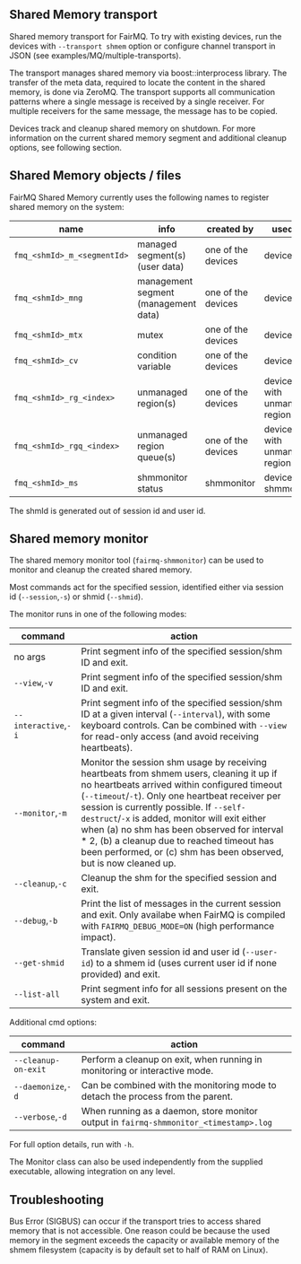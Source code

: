 ## Shared Memory transport

Shared memory transport for FairMQ. To try with existing devices, run the devices with `--transport shmem` option or configure channel transport in JSON (see examples/MQ/multiple-transports).

The transport manages shared memory via boost::interprocess library. The transfer of the meta data, required to locate the content in the shared memory, is done via ZeroMQ. The transport supports all communication patterns where a single message is received by a single receiver. For multiple receivers for the same message, the message has to be copied.

Devices track and cleanup shared memory on shutdown. For more information on the current shared memory segment and additional cleanup options, see following section.

## Shared Memory objects / files

FairMQ Shared Memory currently uses the following names to register shared memory on the system:

| name                        | info                                           | created by         | used by                        |
| --------------------------- | ---------------------------------------------- | ------------------ | ------------------------------ |
| `fmq_<shmId>_m_<segmentId>` | managed segment(s) (user data)                 | one of the devices | devices                        |
| `fmq_<shmId>_mng`           | management segment (management data)           | one of the devices | devices                        |
| `fmq_<shmId>_mtx`           | mutex                                          | one of the devices | devices                        |
| `fmq_<shmId>_cv`            | condition variable                             | one of the devices | devices                        |
| `fmq_<shmId>_rg_<index>`    | unmanaged region(s)                            | one of the devices | devices with unmanaged regions |
| `fmq_<shmId>_rgq_<index>`   | unmanaged region queue(s)                      | one of the devices | devices with unmanaged regions |
| `fmq_<shmId>_ms`            | shmmonitor status                              | shmmonitor         | devices, shmmonitor            |

The shmId is generated out of session id and user id.

## Shared memory monitor

The shared memory monitor tool (`fairmq-shmmonitor`) can be used to monitor and cleanup the created shared memory.

Most commands act for the specified session, identified either via session id (`--session`,`-s`) or shmid (`--shmid`).

The monitor runs in one of the following modes:

| command                     | action                                         |
| --------------------------- | ---------------------------------------------- |
| no args                     | Print segment info of the specified session/shm ID and exit. |
| `--view`,`-v`               | Print segment info of the specified session/shm ID and exit. |
| `--interactive`,`-i`        | Print segment info of the specified session/shm ID at a given interval (`--interval`), with some keyboard controls. Can be combined with `--view` for read-only access (and avoid receiving heartbeats). |
| `--monitor`,`-m`            | Monitor the session shm usage by receiving heartbeats from shmem users, cleaning it up if no heartbeats arrived within configured timeout (`--timeout`/`-t`). Only one heartbeat receiver per session is currently possible. If `--self-destruct`/`-x` is added, monitor will exit either when (a) no shm has been observed for interval * 2, (b) a cleanup due to reached timeout has been performed, or (c) shm has been observed, but is now cleaned up. |
| `--cleanup`,`-c`            | Cleanup the shm for the specified session and exit. |
| `--debug`,`-b`              | Print the list of messages in the current session and exit. Only availabe when FairMQ is compiled with `FAIRMQ_DEBUG_MODE=ON` (high performance impact). |
| `--get-shmid`               | Translate given session id and user id (`--user-id`) to a shmem id (uses current user id if none provided) and exit. |
| `--list-all`                | Print segment info for all sessions present on the system and exit. |

Additional cmd options:

| command                     | action                                         |
| --------------------------- | ---------------------------------------------- |
| `--cleanup-on-exit`         | Perform a cleanup on exit, when running in monitoring or interactive mode. |
| `--daemonize`,`-d`          | Can be combined with the monitoring mode to detach the process from the parent. |
| `--verbose`,`-d`            | When running as a daemon, store monitor output in `fairmq-shmmonitor_<timestamp>.log` |

For full option details, run with `-h`.

The Monitor class can also be used independently from the supplied executable, allowing integration on any level.

## Troubleshooting

Bus Error (SIGBUS) can occur if the transport tries to access shared memory that is not accessible. One reason could be because the used memory in the segment exceeds the capacity or available memory of the shmem filesystem (capacity is by default set to half of RAM on Linux).
